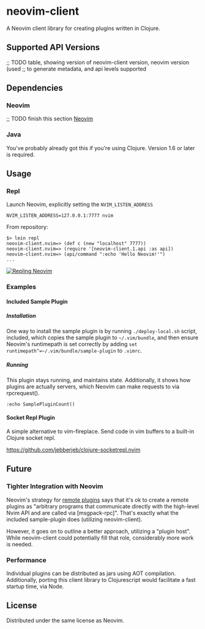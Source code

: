 # neovim-client

A Neovim client library for creating plugins written in Clojure.

## Supported API Versions

;; TODO table, showing version of neovim-client version, neovim version (used
;; to generate metadata, and api levels supported

## Dependencies

### Neovim

;; TODO finish this section
[Neovim](https://github.com/neovim/neovim)

### Java

You've probably already got this if you're using Clojure. Version 1.6 or later is required.

## Usage

### Repl

Launch Neovim, explicitly setting the `NVIM_LISTEN_ADDRESS`

```
NVIM_LISTEN_ADDRESS=127.0.0.1:7777 nvim
```

From repository:

```
$> lein repl
neovim-client.nvim=> (def c (new "localhost" 7777))
neovim-client.nvim=> (require '[neovim-client.1.api :as api])
neovim-client.nvim=> (api/command ":echo 'Hello Neovim!'")
...
```

[![Repling Neovim](http://img.youtube.com/vi/g-9DdVwbSTo/0.jpg)](https://www.youtube.com/watch?v=g-9DdVwbSTo)

### Examples

#### Included Sample Plugin

##### Installation

One way to install the sample plugin is by running `./deploy-local.sh` script,
included, which copies the sample plugin to `~/.vim/bundle`, and then ensure
Neovim's runtimepath is set correctly by adding `set
runtimepath^=~/.vim/bundle/sample-plugin` to `.vimrc`.

##### Running

This plugin stays running, and maintains state. Additionally, it shows how
plugins are actually servers, which Neovim can make requests to via
rpcrequest().

```
:echo SamplePluginCount()
```

#### Socket Repl Plugin

A simple alternative to vim-fireplace. Send code in vim buffers to a built-in
Clojure socket repl.

https://github.com/jebberjeb/clojure-socketrepl.nvim

## Future

### Tighter Integration with Neovim

Neovim's strategy for [remote plugins](http://neovim.io/doc/user/remote_plugin.html#remote-plugin) says that it's ok to create a remote plugins as "arbitrary programs that communicate directly with the high-level Nvim API and are called via [msgpack-rpc]". That's exactly what the included sample-plugin does (utilizing neovim-client).

However, it goes on to outline a better approach, utilizing a "plugin host". While neovim-client could potentially fill that role, considerably more work is needed.

### Performance

Individual plugins can be distributed as jars using AOT compilation. Additionally, porting this client library to Clojurescript would facilitate a fast startup time, via Node.

## License

Distributed under the same license as Neovim.
